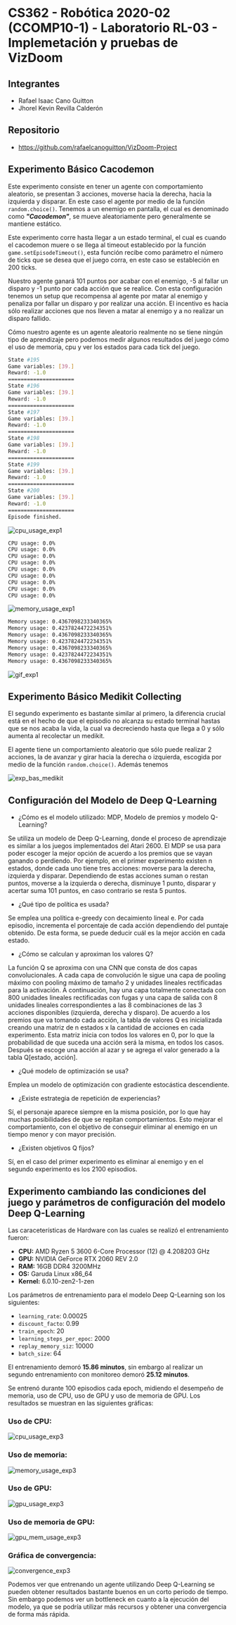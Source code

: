 # CS362 - Robótica 2020-02 (CCOMP10-1) - Laboratorio RL-03 - Implemetación y pruebas de VizDoom

## Integrantes

- Rafael Isaac Cano Guitton
- Jhorel Kevin Revilla Calderón

## Repositorio

- <https://github.com/rafaelcanoguitton/VizDoom-Project>

## Experimento Básico Cacodemon

<!-- descripción, ejecución, convergencia y resultados obtenidos -->

Este experimento consiste en tener un agente con comportamiento aleatorio, se presentan 3 acciones, moverse hacia la derecha, hacia la izquierda y disparar.  En este caso el agente por medio de la función `random.choice()`. Tenemos a un enemigo en pantalla, el cual es denominado como ***"Cacodemon"***, se mueve aleatoriamente pero generalmente se mantiene estático.

Este experimento corre hasta llegar a un estado terminal, el cual es cuando el cacodemon muere o se llega al timeout establecido por la función `game.setEpisodeTimeout()`, esta función recibe como parámetro el número de ticks que se desea que el juego corra, en este caso se estableción en 200 ticks.

Nuestro agente ganará 101 puntos por acabar con el enemigo, -5 al fallar un disparo y -1 punto por cada acción que se realice. Con esta configuración tenemos un setup que recompensa al agente por matar al enemigo y penaliza por fallar un disparo y por realizar una acción. El incentivo es hacia sólo realizar acciones que nos lleven a matar al enemigo y a no realizar un disparo fallido.

Cómo nuestro agente es un agente aleatorio realmente no se tiene ningún tipo de aprendizaje pero podemos medir algunos resultados del juego cómo el uso de memoria, cpu y ver los estados para cada tick del juego.

```bash
State #195
Game variables: [39.]
Reward: -1.0
=====================
State #196
Game variables: [39.]
Reward: -1.0
=====================
State #197
Game variables: [39.]
Reward: -1.0
=====================
State #198
Game variables: [39.]
Reward: -1.0
=====================
State #199
Game variables: [39.]
Reward: -1.0
=====================
State #200
Game variables: [39.]
Reward: -1.0
=====================
Episode finished.
```

![cpu_usage_exp1](media/Figure_1.png)

```bash
CPU usage: 0.0%
CPU usage: 0.0%
CPU usage: 0.0%
CPU usage: 0.0%
CPU usage: 0.0%
CPU usage: 0.0%
CPU usage: 0.0%
CPU usage: 0.0%
CPU usage: 0.0%
```

![memory_usage_exp1](media/Screenshot%20from%202022-12-01%2014-37-15.png)

```bash
Memory usage: 0.4367098233340365%
Memory usage: 0.4237824472234351%
Memory usage: 0.4367098233340365%
Memory usage: 0.4237824472234351%
Memory usage: 0.4367098233340365%
Memory usage: 0.4237824472234351%
Memory usage: 0.4367098233340365%
```
<!-- cacodemon image -->
<!-- ![cacodemon](media/Screenshot%20from%202022-12-01%2013-07-09.png) -->
![gif_exp1](media/gif_exp_1.gif)
## Experimento Básico Medikit Collecting

El segundo experimento es bastante similar al primero, la diferencia crucial está en el hecho de que el episodio no alcanza su estado terminal hastas que se nos acaba la vida, la cual va decreciendo hasta que llega a 0 y sólo aumenta al recolectar un medikit.

El agente tiene un comportamiento aleatorio que sólo puede realizar 2 acciones, la de avanzar y girar hacia la derecha o izquierda, escogida por medio de la función `random.choice()`. Además tenemos

![exp_bas_medikit](media/gif_exp_2.gif)
<!-- descripción, ejecución, convergencia y resultados obtenidos -->

## Configuración del Modelo de Deep Q-Learning

- ¿Cómo es el modelo utilizado: MDP, Modelo de premios y modelo Q-Learning?  

Se utiliza un modelo de Deep Q-Learning, donde el proceso de aprendizaje es similar a los juegos implementados del Atari 2600. El MDP se usa para poder escoger la mejor opción de acuerdo a los premios que se vayan ganando o perdiendo. Por ejemplo, en el primer experimento existen n estados, donde cada uno tiene tres acciones: moverse para la derecha, izquierda y disparar. Dependiendo de estas acciones suman o restan puntos, moverse a la izquierda o derecha, disminuye 1 punto, disparar y acertar suma 101 puntos, en caso contrario se resta 5 puntos.

- ¿Qué tipo de política es usada?  

Se emplea una política e-greedy con decaimiento lineal e. Por cada episodio, incrementa el porcentaje de cada acción dependiendo del puntaje obtenido. De esta forma, se puede deducir cuál es la mejor acción en cada estado.

- ¿Cómo se calculan y aproximan los valores Q?

La función Q se aproxima con una CNN que consta de dos capas convolucionales. A cada capa de convolución le sigue una capa de pooling máximo con pooling máximo de tamaño 2 y unidades lineales rectificadas para la activación. A continuación, hay una capa totalmente conectada con 800 unidades lineales rectificadas con fugas y una capa de salida con 8 unidades lineales correspondientes a las 8 combinaciones de las 3 acciones disponibles (izquierda, derecha y disparo). De acuerdo a los premios que va tomando cada acción, la tabla de valores Q es inicializada creando una matriz de n estados x la cantidad de acciones en cada experimento. Esta matriz inicia con todos los valores en 0, por lo que la probabilidad de que suceda una acción será la misma, en todos los casos. Después se escoge una acción al azar y se agrega el valor generado a la tabla Q[estado, acción].


- ¿Qué modelo de optimización se usa?  

Emplea un modelo de optimización con gradiente estocástica descendiente.
 
- ¿Existe estrategia de repetición de experiencias?

Sí, el personaje aparece siempre en la misma posición, por lo que hay muchas posibilidades de que se repitan comportamientos. Esto mejorar el comportamiento, con el objetivo de conseguir eliminar al enemigo en un tiempo menor y con mayor precisión.

- ¿Existen objetivos Q fijos?

Sí, en el caso del primer experimento es eliminar al enemigo y en el segundo experimento es los 2100 episodios.

  
## Experimento cambiando las condiciones del juego y parámetros de configuración del modelo Deep Q-Learning

Las caraceterísticas de Hardware con las cuales se realizó el entrenamiento fueron:

- **CPU:** AMD Ryzen 5 3600 6-Core Processor (12) @ 4.208203 GHz
- **GPU:** NVIDIA GeForce RTX 2060 REV 2.0
- **RAM:** 16GB DDR4 3200MHz
- **OS:** Garuda Linux x86_64
- **Kernel:** 6.0.10-zen2-1-zen

Los parámetros de entrenamiento para el modelo Deep Q-Learning son los siguientes:

- `learning_rate`: 0.00025
- `discount_facto`: 0.99
- `train_epoch`: 20
- `learning_steps_per_epoc`: 2000
- `replay_memory_siz`: 10000
- `batch_size`: 64

El entrenamiento demoró **15.86 minutos**, sin embargo al realizar un segundo entrenamiento con monitoreo demoró **25.12 minutos**.

Se entrenó durante 100 episodios cada epoch, midiendo el desempeño de memoria, uso de CPU, uso de GPU y uso de memoria de GPU. Los resultados se muestran en las siguientes gráficas:
<!-- descripción, ejecución, convergencia y resultados obtenidos -->
<!-- 15.86 sin monitoreo -->
### Uso de CPU:

![cpu_usage_exp3](media/exp3_cpu_usage.png)

### Uso de memoria:

![memory_usage_exp3](media/exp3_mem_usg.png)

### Uso de GPU:

![gpu_usage_exp3](media/exp3_gpu_usage.png)

### Uso de memoria de GPU:

![gpu_mem_usage_exp3](media/exp3_gpu_memory.png)

### Gráfica de convergencia:

![convergence_exp3](media/convergence.png)
<!-- 25.12 con monitoreo -->

Podemos ver que entrenando un agente utilizando Deep Q-Learning se pueden obtener resultados bastante buenos en un corto periodo de tiempo. Sin embargo podemos ver un bottleneck en cuanto a la ejecución del modelo, ya que se podría utilizar más recursos y obtener una convergencia de forma más rápida.